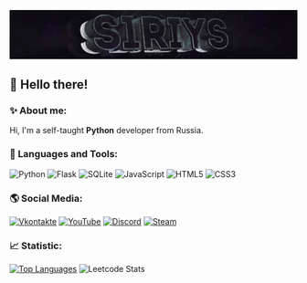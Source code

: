 [![Header](assets/header.png)](https://github.com/S1riyS)

## 👋 Hello there!

### ✨ About me:

Hi, I'm a self-taught **Python** developer from Russia.

### 🧰 Languages and Tools:

![Python](https://img.shields.io/badge/-Pyhton-090909?style=for-the-badge&logo=Python&logoColor=5d78d9)
![Flask](https://img.shields.io/badge/-Flask-090909?style=for-the-badge&logo=Flask)
![SQLite](https://img.shields.io/badge/-SQLite-090909?style=for-the-badge&logo=sqlite)
![JavaScript](https://img.shields.io/badge/-JavaScript-090909?style=for-the-badge&logo=JavaScript&logoColor=E9D54D)
![HTML5](https://img.shields.io/badge/-HTML5-090909?style=for-the-badge&logo=html5)
![CSS3](https://img.shields.io/badge/-CSS3-090909?style=for-the-badge&logo=CSS3&logoColor=379ad6)

### 🌎 Social Media:

[![Vkontakte](https://img.shields.io/badge/-Vkontakte-090909?style=for-the-badge&logo=Vk&logoColor=4F7DB3)](https://vk.com/s1riys)
[![YouTube](https://img.shields.io/badge/-YouTube-090909?style=for-the-badge&logo=YouTube&logoColor=FF0000)](https://www.youtube.com/channel/UC8K6TZc2ik2Dm3jZsB26DKQ)
[![Discord](https://img.shields.io/badge/-Discord-090909?style=for-the-badge&logo=discord)](https://discordapp.com/users/380736129361772548/)
[![Steam](https://img.shields.io/badge/-Steam-090909?style=for-the-badge&logo=steam)](https://steamcommunity.com/id/S1riyS/)

### 📈 Statistic:

[![Top Languages](https://github-readme-stats.vercel.app/api/top-langs/?username=S1riyS&layout=compact&theme=tokyonight&hide_border=true&exclude_repo=S1riyS.github.io)](https://github.com/anuraghazra/github-readme-stats)
![Leetcode Stats](https://leetcard.jacoblin.cool/S1riyS)
